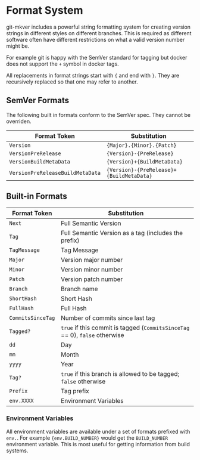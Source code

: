 # Format System

git-mkver includes a powerful string formatting system for creating version strings in different styles on different
branches. This is required as different software often have different restrictions on what a valid version number might be.

For example git is happy with the SemVer standard for tagging but docker does not support the `+` symbol in docker tags.

All replacements in format strings start with `{` and end with `}`. They are recursively replaced so that one may refer to another.

## SemVer Formats

The following built in formats conform to the SemVer spec. They cannot be overriden.

| Format Token  | Substitution  |
| ------------- | ------------- |
| `Version` | `{Major}.{Minor}.{Patch}` |
| `VersionPreRelease` | `{Version}-{PreRelease}` |
| `VersionBuildMetaData` | `{Version}+{BuildMetaData}` |
| `VersionPreReleaseBuildMetaData` | `{Version}-{PreRelease}+{BuildMetaData}` |

## Built-in Formats 

| Format Token  | Substitution  |
| ------------- | ------------- |
| `Next` | Full Semantic Version |
| `Tag` | Full Semantic Version as a tag (includes the prefix) |
| `TagMessage` | Tag Message |
| `Major` | Version major number |
| `Minor` | Version minor number |
| `Patch` | Version patch number |
| `Branch` | Branch name |
| `ShortHash` | Short Hash |
| `FullHash` | Full Hash |
| `CommitsSinceTag` | Number of commits since last tag |
| `Tagged?` | `true` if this commit is tagged (`CommitsSinceTag` == 0), `false` otherwise |
| `dd` | Day |
| `mm` | Month |
| `yyyy` | Year |
| `Tag?` | `true` if this branch is allowed to be tagged; `false` otherwise |
| `Prefix` | Tag prefix |
| `env.XXXX` | Environment Variables |

### Environment Variables

All environment variables are available under a set of formats prefixed with `env.`.
For example `{env.BUILD_NUMBER}` would get the `BUILD_NUMBER` environment variable.
This is most useful for getting information from build systems.
